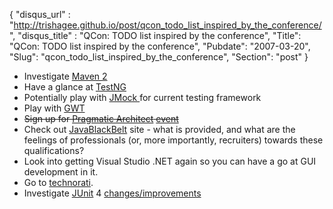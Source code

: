 {
 "disqus_url" : "http://trishagee.github.io/post/qcon_todo_list_inspired_by_the_conference/",
 "disqus_title" : "QCon: TODO list inspired by the conference",
 "Title": "QCon: TODO list inspired by the conference",
 "Pubdate": "2007-03-20",
 "Slug": "qcon_todo_list_inspired_by_the_conference",
 "Section": "post"
}
<ul><li>Investigate <a href="http://maven.apache.org/">Maven 2</a></li><li>Have a glance at <a href="http://testng.org/doc/">TestNG</a></li><li>Potentially play with <a href="http://www.jmock.org/">JMock </a>for current testing framework</li><li>Play with <a href="http://code.google.com/webtoolkit/">GWT</a></li><li><strike>Sign up for <a href="http://www.thepragmaticarchitect.com/">Pragmatic Architect</a> <a href="http://hermesjms.com/confluence/display/JSIG/The+Pragmatic+Java+Architect">event</a></strike></li><li>Check out <a href="http://www.javablackbelt.com/QuestionnaireDefDisplay.wwa?questPublicId=00137">JavaBlackBelt</a> site - what is provided, and what are the feelings of professionals (or, more importantly, recruiters) towards these qualifications?</li><li>Look into getting Visual Studio .NET again so you can have a go at GUI development in it.</li><li>Go to <a href="http://technorati.com/">technorati</a>. <br/></li><li>Investigate <a href="http://www.junit.org/">JUnit</a> 4 <a href="http://www.instrumentalservices.com/index.php?option=com_content&task=view&id=45&Itemid=52">changes/improvements</a></li></ul>
